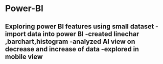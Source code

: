 # Power-BI
Exploring power BI features using small dataset
-import data into power BI 
-created linechar ,barchart,histogram
-analyzed AI view on decrease and increase of data
-explored in mobile view 
-

